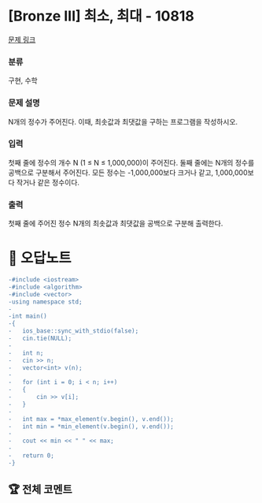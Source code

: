 # [Bronze III] 최소, 최대 - 10818 

[문제 링크](https://www.acmicpc.net/problem/10818) 

### 분류

구현, 수학

### 문제 설명

<p>N개의 정수가 주어진다. 이때, 최솟값과 최댓값을 구하는 프로그램을 작성하시오.</p>

### 입력 

 <p>첫째 줄에 정수의 개수 N (1 ≤ N ≤ 1,000,000)이 주어진다. 둘째 줄에는 N개의 정수를 공백으로 구분해서 주어진다. 모든 정수는 -1,000,000보다 크거나 같고, 1,000,000보다 작거나 같은 정수이다.</p>

### 출력 

 <p>첫째 줄에 주어진 정수 N개의 최솟값과 최댓값을 공백으로 구분해 출력한다.</p>



#  🚀  오답노트 

```diff
-#include <iostream>
-#include <algorithm>
-#include <vector>
-using namespace std;
-
-int main()
-{
-	ios_base::sync_with_stdio(false);
-	cin.tie(NULL);
-
-	int n;
-	cin >> n;
-	vector<int> v(n);
-
-	for (int i = 0; i < n; i++)
-	{
-		cin >> v[i];
-	}
-
-	int max = *max_element(v.begin(), v.end());
-	int min = *min_element(v.begin(), v.end());
-
-	cout << min << " " << max;
-
-	return 0;
-}

```


 ## 🏆 전체 코멘트 

